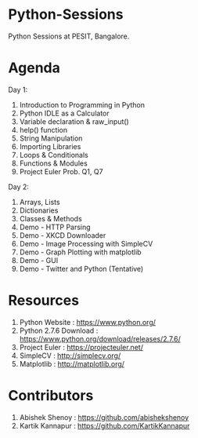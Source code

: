 Python-Sessions
===============

Python Sessions at PESIT, Bangalore.


Agenda
===============
Day 1:

1. Introduction to Programming in Python
2. Python IDLE as a Calculator
3. Variable declaration & raw_input()
4. help() function
4. String Manipulation
5. Importing Libraries
6. Loops & Conditionals
7. Functions & Modules
8. Project Euler Prob. Q1, Q7

Day 2: 

1. Arrays, Lists 
2. Dictionaries
3. Classes & Methods
4. Demo - HTTP Parsing 
5. Demo - XKCD Downloader
6. Demo - Image Processing with SimpleCV
7. Demo - Graph Plotting with matplotlib
8. Demo - GUI
9. Demo - Twitter and Python (Tentative)


Resources
===============
1. Python Website : https://www.python.org/
2. Python 2.7.6 Download : https://www.python.org/download/releases/2.7.6/
3. Project Euler : https://projecteuler.net/
4. SimpleCV : http://simplecv.org/
5. Matplotlib : http://matplotlib.org/


Contributors 
===============
1. Abishek Shenoy : https://github.com/abishekshenoy
2. Kartik Kannapur : https://github.com/KartikKannapur
